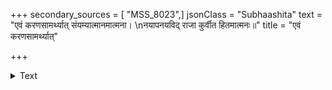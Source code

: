 +++
secondary_sources = [ "MSS_8023",]
jsonClass = "Subhaashita"
text = "एवं करणसामर्थ्यात् संयम्यात्मानमात्मना।  \nनयापनयविद् राजा कुर्वीत हितमात्मनः॥"
title = "एवं करणसामर्थ्यात्"

+++

<details><summary>Text</summary>

एवं करणसामर्थ्यात् संयम्यात्मानमात्मना।  
नयापनयविद् राजा कुर्वीत हितमात्मनः॥
</details>
